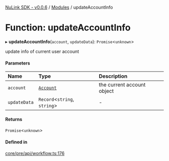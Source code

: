 [NuLink SDK - v0.0.6](../README.md) / [Modules](../modules.md) / updateAccountInfo

# Function: updateAccountInfo

▸ **updateAccountInfo**(`account`, `updateData`): `Promise`<`unknown`\>

update info of current user account

#### Parameters

| Name | Type | Description |
| :------ | :------ | :------ |
| `account` | [`Account`](../classes/Account.md) | the current account object |
| `updateData` | `Record`<`string`, `string`\> | - |

#### Returns

`Promise`<`unknown`\>

#### Defined in

[core/pre/api/workflow.ts:176](https://github.com/NuLink-network/nulink-sdk/blob/541ac45/src/core/pre/api/workflow.ts#L176)
